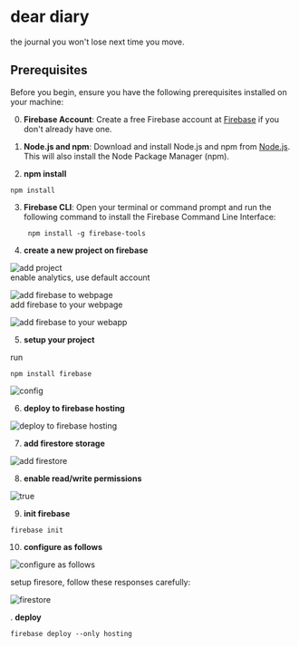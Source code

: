 # dear diary

the journal you won't lose next time you move.

## Prerequisites

Before you begin, ensure you have the following prerequisites installed on your machine:

0. **Firebase Account**: Create a free Firebase account at [Firebase](https://firebase.google.com/) if you don't already have one.

1. **Node.js and npm**: Download and install Node.js and npm from [Node.js](https://nodejs.org/). This will also install the Node Package Manager (npm).

2. **npm install**

```
npm install 
```

3. **Firebase CLI**: Open your terminal or command prompt and run the following command to install the Firebase Command Line Interface:

   ```
    npm install -g firebase-tools
   ```

4. **create a new project on firebase**

![add project](https://cdn.discordapp.com/attachments/1051281685234327613/1153856428935761920/Screenshot_2023-09-19_at_6.47.09_PM.png)<br>
enable analytics, use default account

![add firebase to webpage](https://cdn.discordapp.com/attachments/1051281685234327613/1153856428633763861/Screenshot_2023-09-19_at_6.49.39_PM.png)<br>
add firebase to your webpage

![add firebase to your webapp](https://cdn.discordapp.com/attachments/1051281685234327613/1153856428264656956/Screenshot_2023-09-19_at_6.49.48_PM.png)

5. **setup your project**

run 
```
npm install firebase
```

![config](https://cdn.discordapp.com/attachments/1051281685234327613/1153856428013015081/Screenshot_2023-09-19_at_6.50.06_PM.png)

6. **deploy to firebase hosting**

![deploy to firebase hosting](https://cdn.discordapp.com/attachments/1051281685234327613/1153857967591002162/image.png)

7. **add firestore storage**

![add firestore](https://cdn.discordapp.com/attachments/1051281685234327613/1153858693675352064/image.png)

8. **enable read/write permissions**

![true](https://cdn.discordapp.com/attachments/1051281685234327613/1153858763049152665/image.png)

9. **init firebase**

```
firebase init
```

10. **configure as follows**

![configure as follows](https://cdn.discordapp.com/attachments/1051281685234327613/1153863272295047168/image.png)

setup firesore, follow these responses carefully:

![firestore](https://cdn.discordapp.com/attachments/1051281685234327613/1153863374136950845/image.png)

. **deploy**

```
firebase deploy --only hosting   
```
